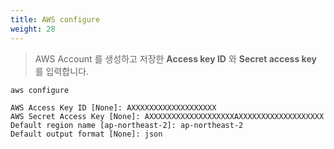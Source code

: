 ```yaml
---
title: AWS configure
weight: 28
---
```


> AWS Account 를 생성하고 저장한 **Access key ID** 와 **Secret access key** 를 입력합니다.

```
aws configure
```

```
AWS Access Key ID [None]: AXXXXXXXXXXXXXXXXXXX
AWS Secret Access Key [None]: AXXXXXXXXXXXXXXXXXXXAXXXXXXXXXXXXXXXXXXX
Default region name [ap-northeast-2]: ap-northeast-2
Default output format [None]: json
```
